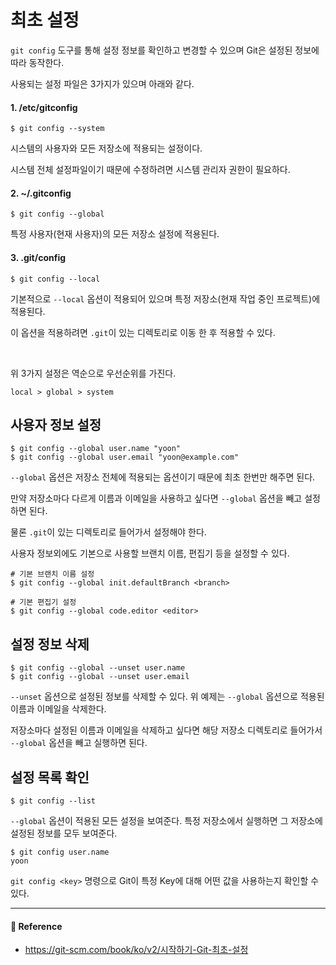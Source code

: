 # 최초 설정  

`git config` 도구를 통해 설정 정보를 확인하고 변경할 수 있으며 Git은 설정된 정보에 따라 동작한다.  

사용되는 설정 파일은 3가지가 있으며 아래와 같다.  

#### 1. /etc/gitconfig  

```git
$ git config --system
```

시스템의 사용자와 모든 저장소에 적용되는 설정이다.  

시스템 전체 설정파일이기 때문에 수정하려면 시스템 관리자 권한이 필요하다.  

#### 2. ~/.gitconfig  

```git
$ git config --global
```

특정 사용자(현재 사용자)의 모든 저장소 설정에 적용된다.  

#### 3. .git/config  

```git
$ git config --local
```

기본적으로 `--local` 옵션이 적용되어 있으며 특정 저장소(현재 작업 중인 프로젝트)에 적용된다.  

이 옵션을 적용하려면 `.git`이 있는 디렉토리로 이동 한 후 적용할 수 있다.  

<br/>

위 3가지 설정은 역순으로 우선순위를 가진다.  

```text
local > global > system
```

## 사용자 정보 설정  

```git
$ git config --global user.name "yoon"
$ git config --global user.email "yoon@example.com"
```

`--global` 옵션은 저장소 전체에 적용되는 옵션이기 때문에 최초 한번만 해주면 된다.  

만약 저장소마다 다르게 이름과 이메일을 사용하고 싶다면 `--global` 옵션을 빼고 설정하면 된다.  

물론 `.git`이 있는 디렉토리로 들어가서 설정해야 한다.  

사용자 정보외에도 기본으로 사용할 브랜치 이름, 편집기 등을 설정할 수 있다.  

```git
# 기본 브랜치 이름 설정
$ git config --global init.defaultBranch <branch>

# 기본 편집기 설정
$ git config --global code.editor <editor>
```

## 설정 정보 삭제  

```git
$ git config --global --unset user.name
$ git config --global --unset user.email
```

`--unset` 옵션으로 설정된 정보를 삭제할 수 있다. 위 예제는 `--global` 옵션으로 적용된 이름과 이메일을 삭제한다.  

저장소마다 설정된 이름과 이메일을 삭제하고 싶다면 해당 저장소 디렉토리로 들어가서 `--global` 옵션을 빼고 실행하면 된다.  

## 설정 목록 확인  

```git
$ git config --list
```

`--global` 옵션이 적용된 모든 설정을 보여준다. 특정 저장소에서 실행하면 그 저장소에 설정된 정보를 모두 보여준다.  

```git
$ git config user.name
yoon
```

`git config <key>` 명령으로 Git이 특정 Key에 대해 어떤 값을 사용하는지 확인할 수 있다.  

---

#### 📌 Reference  

- <https://git-scm.com/book/ko/v2/시작하기-Git-최초-설정>
